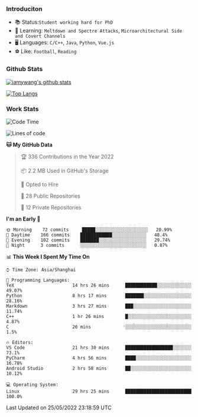 ### Introduciton

- 📚 Status:`Student working hard for PhD`
- 🔎 Learning: `Meltdown and Spectre Attacks`, `Microarchitectural Side and Covert Channels`
- 🖥️ Languages: `C/C++`, `Java`, `Python`, `Vue.js`
- ⚽ Like: `Football`, `Reading`

### Github Stats

[![iamywang's github stats](https://github-readme-stats.vercel.app/api?username=iamywang&count_private=true&show_icons=true)]()

[![Top Langs](https://github-readme-stats.vercel.app/api/top-langs/?username=iamywang&layout=compact)]()

### Work Stats

<!--START_SECTION:waka-->
![Code Time](http://img.shields.io/badge/Code%20Time-356%20hrs-blue)

![Lines of code](https://img.shields.io/badge/From%20Hello%20World%20I%27ve%20Written--40%20Thousand%20lines%20of%20code-blue)

**🐱 My GitHub Data** 

> 🏆 336 Contributions in the Year 2022
 > 
> 📦 2.2 MB Used in GitHub's Storage 
 > 
> 💼 Opted to Hire
 > 
> 📜 28 Public Repositories 
 > 
> 🔑 12 Private Repositories  
 > 
**I'm an Early 🐤** 

```text
🌞 Morning    72 commits     █████░░░░░░░░░░░░░░░░░░░░   20.99% 
🌆 Daytime    166 commits    ████████████░░░░░░░░░░░░░   48.4% 
🌃 Evening    102 commits    ███████░░░░░░░░░░░░░░░░░░   29.74% 
🌙 Night      3 commits      ░░░░░░░░░░░░░░░░░░░░░░░░░   0.87%

```


📊 **This Week I Spent My Time On** 

```text
⌚︎ Time Zone: Asia/Shanghai

💬 Programming Languages: 
TeX                      14 hrs 26 mins      ████████████░░░░░░░░░░░░░   49.07% 
Python                   8 hrs 17 mins       ███████░░░░░░░░░░░░░░░░░░   28.16% 
Markdown                 3 hrs 27 mins       ███░░░░░░░░░░░░░░░░░░░░░░   11.74% 
C++                      1 hr 26 mins        █░░░░░░░░░░░░░░░░░░░░░░░░   4.87% 
C                        26 mins             ░░░░░░░░░░░░░░░░░░░░░░░░░   1.5%

🔥 Editors: 
VS Code                  21 hrs 30 mins      ██████████████████░░░░░░░   73.1% 
PyCharm                  4 hrs 56 mins       ████░░░░░░░░░░░░░░░░░░░░░   16.78% 
Android Studio           2 hrs 58 mins       ██░░░░░░░░░░░░░░░░░░░░░░░   10.12%

💻 Operating System: 
Linux                    29 hrs 25 mins      █████████████████████████   100.0%

```


 Last Updated on 25/05/2022 23:18:59 UTC
<!--END_SECTION:waka-->

